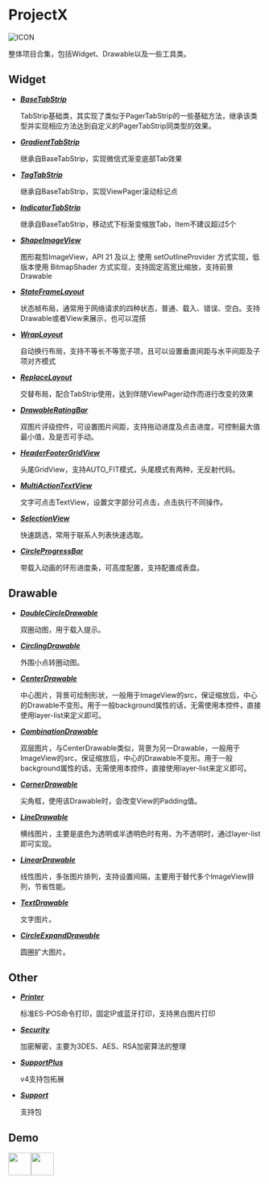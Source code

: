 # ProjectX
![ICON](https://github.com/AlexMofer/ProjectX/blob/master/ProjectX.png)

整体项目合集，包括Widget、Drawable以及一些工具类。
## Widget
- [***BaseTabStrip***](https://github.com/AlexMofer/ProjectX/tree/master/basetabstrip)

    TabStrip基础类，其实现了类似于PagerTabStrip的一些基础方法，继承该类型并实现相应方法达到自定义的PagerTabStrip同类型的效果。
- [***GradientTabStrip***](https://github.com/AlexMofer/ProjectX/tree/master/gradienttabstrip)

    继承自BaseTabStrip，实现微信式渐变底部Tab效果
- [***TagTabStrip***](https://github.com/AlexMofer/ProjectX/tree/master/tagtabstrip)

    继承自BaseTabStrip，实现ViewPager滚动标记点
- [***IndicatorTabStrip***](https://github.com/AlexMofer/ProjectX/tree/master/indicatortabstrip)

    继承自BaseTabStrip，移动式下标渐变缩放Tab，Item不建议超过5个
- [***ShapeImageView***](https://github.com/AlexMofer/ProjectX/tree/master/shapeimageview)

    图形裁剪ImageView，API 21 及以上 使用 setOutlineProvider 方式实现，低版本使用 BitmapShader 方式实现，支持固定高宽比缩放，支持前景Drawable
- [***StateFrameLayout***](https://github.com/AlexMofer/ProjectX/tree/master/stateframelayout)

    状态帧布局，通常用于网络请求的四种状态，普通、载入、错误、空白。支持Drawable或者View来展示，也可以混搭
- [***WrapLayout***](https://github.com/AlexMofer/ProjectX/tree/master/wraplayout)

    自动换行布局，支持不等长不等宽子项，且可以设置垂直间距与水平间距及子项对齐模式
- [***ReplaceLayout***](https://github.com/AlexMofer/ProjectX/tree/master/replacelayout)

    交替布局，配合TabStrip使用，达到伴随ViewPager动作而进行改变的效果
- [***DrawableRatingBar***](https://github.com/AlexMofer/ProjectX/tree/master/drawableratingbar)

    双图片评级控件，可设置图片间距，支持拖动进度及点击进度，可控制最大值最小值，及是否可手动。
- [***HeaderFooterGridView***](https://github.com/AlexMofer/ProjectX/tree/master/headerfootergridview)

    头尾GridView，支持AUTO_FIT模式，头尾模式有两种，无反射代码。
- [***MultiActionTextView***](https://github.com/AlexMofer/ProjectX/tree/master/multiactiontextview)

    文字可点击TextView，设置文字部分可点击，点击执行不同操作。
- [***SelectionView***](https://github.com/AlexMofer/ProjectX/tree/master/selectionview)

    快速跳选，常用于联系人列表快速选取。
- [***CircleProgressBar***](https://github.com/AlexMofer/ProjectX/tree/master/circleprogressbar)

    带载入动画的环形进度条，可高度配置，支持配置成表盘。

## Drawable
- [***DoubleCircleDrawable***](https://github.com/AlexMofer/ProjectX/tree/master/drawable)

    双圈动图，用于载入提示。
- [***CirclingDrawable***](https://github.com/AlexMofer/ProjectX/tree/master/drawable)

    外围小点转圈动图。
- [***CenterDrawable***](https://github.com/AlexMofer/ProjectX/tree/master/drawable)

    中心图片，背景可绘制形状，一般用于ImageView的src，保证缩放后，中心的Drawable不变形。用于一般background属性的话，无需使用本控件，直接使用layer-list来定义即可。
- [***CombinationDrawable***](https://github.com/AlexMofer/ProjectX/tree/master/drawable)

    双层图片，与CenterDrawable类似，背景为另一Drawable，一般用于ImageView的src，保证缩放后，中心的Drawable不变形。用于一般background属性的话，无需使用本控件，直接使用layer-list来定义即可。
- [***CornerDrawable***](https://github.com/AlexMofer/ProjectX/tree/master/drawable)
    
    尖角框，使用该Drawable时，会改变View的Padding值。
- [***LineDrawable***](https://github.com/AlexMofer/ProjectX/tree/master/drawable)

    横线图片，主要是底色为透明或半透明色时有用，为不透明时，通过layer-list即可实现。
- [***LinearDrawable***](https://github.com/AlexMofer/ProjectX/tree/master/drawable)
    
    线性图片，多张图片排列，支持设置间隔，主要用于替代多个ImageView排列，节省性能。
- [***TextDrawable***](https://github.com/AlexMofer/ProjectX/tree/master/drawable)
    
    文字图片。
- [***CircleExpandDrawable***](https://github.com/AlexMofer/ProjectX/tree/master/drawable)
    
    圆圈扩大图片。

## Other
- [***Printer***](https://github.com/AlexMofer/ProjectX/tree/master/printer)

    标准ES-POS命令打印，固定IP或蓝牙打印，支持黑白图片打印
- [***Security***](https://github.com/AlexMofer/ProjectX/tree/master/security)

    加密解密，主要为3DES、AES、RSA加密算法的整理
- [***SupportPlus***](https://github.com/AlexMofer/ProjectX/tree/master/supportplus)

    v4支持包拓展
- [***Support***](https://github.com/AlexMofer/ProjectX/tree/master/support)

    支持包

## Demo
[<img src="https://play.google.com/intl/en_us/badges/images/apps/en-play-badge.png" height="45px" />](https://play.google.com/store/apps/details?id=am.project.x)[<img src="https://raw.githubusercontent.com/AlexMofer/ProjectX/master/release/ic_download.png" height="45px" />](https://raw.githubusercontent.com/AlexMofer/ProjectX/master/release/ProjectX.apk)